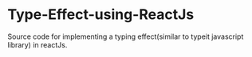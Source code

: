 # Type-Effect-using-ReactJs
Source code for implementing a typing effect(similar to typeit javascript library) in reactJs.
